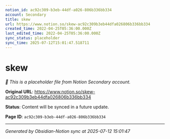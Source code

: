```yaml
---
notion_id: ac92c309-b3eb-44df-a026-806b336bb334
account: Secondary
title: skew
url: https://www.notion.so/skew-ac92c309b3eb44dfa026806b336bb334
created_time: 2022-04-25T05:36:00.000Z
last_edited_time: 2022-04-25T05:36:00.000Z
sync_status: placeholder
sync_time: 2025-07-12T15:01:47.518711
---
```


# skew

*🔄 This is a placeholder file from Notion Secondary account.*

**Original URL**: https://www.notion.so/skew-ac92c309b3eb44dfa026806b336bb334

**Status**: Content will be synced in a future update.

**Page ID**: `ac92c309-b3eb-44df-a026-806b336bb334`

---

*Generated by Obsidian-Notion sync at 2025-07-12 15:01:47*

